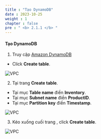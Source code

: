 ```yaml
---
title : "Tạo DynamoDB"
date : 2023-10-25 
weight : 1
chapter : false
pre : " <b> 2.1.1 </b> "
---
```


#### Tạo DynamoDB

1. Truy cập [Amazon DynamoDB](https://console.aws.amazon.com/dynamodbv2/home)
  + Click **Create table**.

![VPC](/images/2.prerequisite/createDB.jpg)

2. Tại trang **Create table**.
  + Tại mục **Table name** điền **Inventory**.
  + Tại mục **Subnet name** điền **ProductID**.
  + Tại mục **Partition key** điền **Timestamp**.

![VPC](/images/2.prerequisite/createDB1.jpg)

3. Kéo xuống cuối trang , click **Create table**.

![VPC](/images/2.prerequisite/createDB2.jpg)
